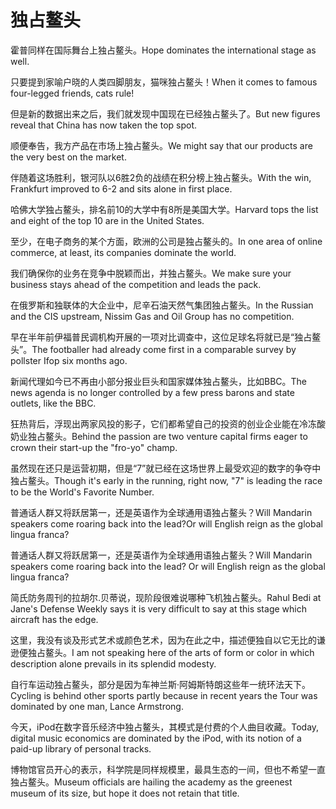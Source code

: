 # 独占鳌头

<p><span class="chinese">霍普同样在国际舞台上独占鳌头。</span><span class="english">Hope dominates the international stage as well.</span></p>

<p><span class="chinese">只要提到家喻户晓的人类四脚朋友，猫咪独占鳌头！</span><span class="english">When it comes to famous four-legged friends, cats rule!</span></p>

<p><span class="chinese">但是新的数据出来之后，我们就发现中国现在已经独占鳌头了。</span><span class="english">But new figures reveal that China has now taken the top spot.</span></p>

<p><span class="chinese">顺便奉告，我方产品在市场上独占鳌头。</span><span class="english">We might say that our products are the very best on the market.</span></p>

<p><span class="chinese">伴随着这场胜利，银河队以6胜2负的战绩在积分榜上独占鳌头。</span><span class="english">With the win, Frankfurt improved to 6-2 and sits alone in first place.</span></p>

<p><span class="chinese">哈佛大学独占鳌头，排名前10的大学中有8所是美国大学。</span><span class="english">Harvard tops the list and eight of the top 10 are in the United States.</span></p>

<p><span class="chinese">至少，在电子商务的某个方面，欧洲的公司是独占鳌头的。</span><span class="english">In one area of online commerce, at least, its companies dominate the world.</span></p>

<p><span class="chinese">我们确保你的业务在竞争中脱颖而出，并独占鳌头。</span><span class="english">We make sure your business stays ahead of the competition and leads the pack.</span></p>

<p><span class="chinese">在俄罗斯和独联体的大企业中，尼辛石油天然气集团独占鳌头。</span><span class="english">In the Russian and the CIS upstream, Nissim Gas and Oil Group has no competition.</span></p>

<p><span class="chinese">早在半年前伊福普民调机构开展的一项对比调查中，这位足球名将就已是“独占鳌头”。</span><span class="english">The footballer had already come first in a comparable survey by pollster Ifop six months ago.</span></p>

<p><span class="chinese">新闻代理如今已不再由小部分报业巨头和国家媒体独占鳌头，比如BBC。</span><span class="english">The news agenda is no longer controlled by a few press barons and state outlets, like the BBC.</span></p>

<p><span class="chinese">狂热背后，浮现出两家风投的影子，它们都希望自己的投资的创业企业能在冷冻酸奶业独占鳌头。</span><span class="english">Behind the passion are two venture capital firms eager to crown their start-up the "fro-yo" champ.</span></p>

<p><span class="chinese">虽然现在还只是运营初期，但是“7”就已经在这场世界上最受欢迎的数字的争夺中独占鳌头。</span><span class="english">Though it's early in the running, right now, "7" is leading the race to be the World's Favorite Number.</span></p>

<p><span class="chinese">普通话人群又将跃居第一，还是英语作为全球通用语独占鳌头？</span><span class="english">Will Mandarin speakers come roaring back into the lead?Or will English reign as the global lingua franca?</span></p>

<p><span class="chinese">普通话人群又将跃居第一，还是英语作为全球通用语独占鳌头？</span><span class="english">Will Mandarin speakers come roaring back into the lead? Or will English reign as the global lingua franca?</span></p>

<p><span class="chinese">简氏防务周刊的拉胡尔.贝蒂说，现阶段很难说哪种飞机独占鳌头。</span><span class="english">Rahul Bedi at Jane's Defense Weekly says it is very difficult to say at this stage which aircraft has the edge.</span></p>

<p><span class="chinese">这里，我没有谈及形式艺术或颜色艺术，因为在此之中，描述便独自以它无比的谦逊便独占鳌头。</span><span class="english">I am not speaking here of the arts of form or color in which description alone prevails in its splendid modesty.</span></p>

<p><span class="chinese">自行车运动独占鳌头，部分是因为车神兰斯·阿姆斯特朗这些年一统环法天下。</span><span class="english">Cycling is behind other sports partly because in recent years the Tour was dominated by one man, Lance Armstrong.</span></p>

<p><span class="chinese">今天，iPod在数字音乐经济中独占鳌头，其模式是付费的个人曲目收藏。</span><span class="english">Today, digital music economics are dominated by the iPod, with its notion of a paid-up library of personal tracks.</span></p>

<p><span class="chinese">博物馆官员开心的表示，科学院是同样规模里，最具生态的一间，但也不希望一直独占鳌头。</span><span class="english">Museum officials are hailing the academy as the greenest museum of its size, but hope it does not retain that title.</span></p>

